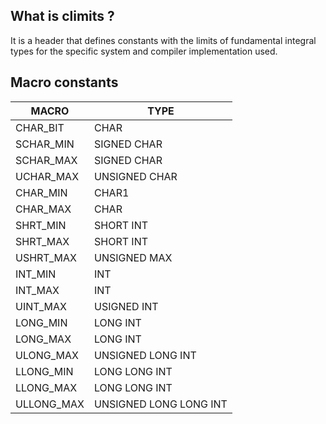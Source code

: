 ## What is climits ?

It is a header that defines constants with the limits of fundamental integral types for the specific system and compiler implementation used.

## Macro constants
| MACRO | TYPE |
| --- | --- |
| CHAR_BIT | CHAR |
| SCHAR_MIN | SIGNED CHAR |
| SCHAR_MAX | SIGNED CHAR |
| UCHAR_MAX | UNSIGNED CHAR |
| CHAR_MIN | CHAR1 |
| CHAR_MAX | CHAR |
| SHRT_MIN | SHORT INT |
| SHRT_MAX | SHORT INT |
| USHRT_MAX | UNSIGNED MAX |
| INT_MIN | INT | 
|INT_MAX | INT |
| UINT_MAX | USIGNED INT |
| LONG_MIN | LONG INT |
| LONG_MAX | LONG INT |
| ULONG_MAX | UNSIGNED LONG INT |
| LLONG_MIN | LONG LONG INT |
| LLONG_MAX | LONG LONG INT |
| ULLONG_MAX | UNSIGNED LONG LONG INT |

